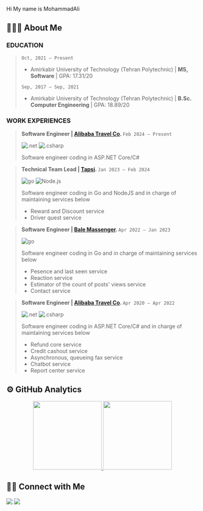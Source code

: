 Hi My name is MohammadAli


## 👨🏻‍💻 About Me

### <b>EDUCATION</b> 	 
>
>`Oct, 2021 – Present` 	 
>
> - Amirkabir University of Technology (Tehran Polytechnic) | <b>MS, Software</b> | GPA: 17.31/20
>
>`Sep, 2017 – Sep, 2021`  	 
>
>- Amirkabir University of Technology (Tehran Polytechnic) | <b>B.Sc. Computer Engineering </b>| GPA: 18.89/20 
> 

### <b>WORK EXPERIENCES</b> 

> <b>Software Engineer | [Alibaba Travel Co](http://alibaba.ir/). </b> `Feb 2024 – Present `
> 
>![.net](https://img.shields.io/badge/-ASP%20.NET%20Core-05122A?style=flat&logo=dotnet) ![.csharp](https://img.shields.io/badge/-c%23-05122A?style=flat&logo=csharp) 
>
> Software engineer coding in ASP.NET Core/C#

> <b>Technical Team Lead | [Tapsi](https://tapsi.ir/en). </b> `Jan 2023 – Feb 2024`
> 
>![go](https://img.shields.io/badge/-Go-05122A?style=flat&logo=go) ![Node.js](https://img.shields.io/badge/-Node.js-05122A?style=flat&logo=node.js)
>
> Software engineer coding in Go and NodeJS and in charge of maintaining services below
> - Reward and Discount service
> - Driver quest service 

> <b>Software Engineer | [Bale Massenger](https://bale.ai/). </b> `Apr 2022 – Jan 2023`
> 
>![go](https://img.shields.io/badge/-Go-05122A?style=flat&logo=go) 
>
> Software engineer coding in Go and in charge of maintaining services below
> - Pesence and last seen service
> - Reaction service
> - Estimator of the count of posts' views service
> - Contact service 

> <b>Software Engineer | [Alibaba Travel Co](http://alibaba.ir/). </b> `Apr 2020 – Apr 2022 `
> 
>![.net](https://img.shields.io/badge/-ASP%20.NET%20Core-05122A?style=flat&logo=dotnet) ![.csharp](https://img.shields.io/badge/-c%23-05122A?style=flat&logo=csharp) 
>
> Software engineer coding in ASP.NET Core/C# and in charge of maintaining services below
> - Refund core service
> - Credit cashout service
> - Asynchronous, queueing fax service
> - Chatbot service
> - Report center service


## ⚙️ GitHub Analytics

<p align="center">
<a href="https://github.com/keshavarz13">
  <img height="180em" src="https://github-readme-stats-eight-theta.vercel.app/api?username=keshavarz13&show_icons=true&theme=algolia&include_all_commits=true&count_private=true"/>
  <img height="180em" src="https://github-readme-stats-eight-theta.vercel.app/api/top-langs/?username=keshavarz13&layout=compact&langs_count=8&theme=algolia"/>
</a>
</p>


## 🤝🏻 Connect with Me
<p align="left">
<a href="https://www.linkedin.com/in/keshavarz13/"><img src="https://img.shields.io/badge/-MohammadAli%20Keshavarz-0077B5?style=flat&logo=Linkedin&logoColor=white"/></a>
<a href="mailto:keshavarz.ma13@gmail.com"><img src="https://img.shields.io/badge/-keshavarz.ma13@gmail.com-D14836?style=flat&logo=Gmail&logoColor=white"/></a>

</p>

